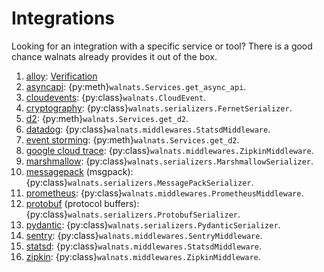 # Integrations

Looking for an integration with a specific service or tool? There is a good chance walnats already provides it out of the box.

1. [alloy](http://alloytools.org/): [Verification](./alloy)
1. [asyncapi](https://www.asyncapi.com/): {py:meth}`walnats.Services.get_async_api`.
1. [cloudevents](https://github.com/cloudevents/spec): {py:class}`walnats.CloudEvent`.
1. [cryptography](https://cryptography.io/en/latest/): {py:class}`walnats.serializers.FernetSerializer`.
1. [d2](https://github.com/terrastruct/d2): {py:meth}`walnats.Services.get_d2`.
1. [datadog](https://www.datadoghq.com/): {py:class}`walnats.middlewares.StatsdMiddleware`.
1. [event storming](https://en.wikipedia.org/wiki/Event_storming): {py:meth}`walnats.Services.get_d2`.
1. [google cloud trace](https://cloud.google.com/trace/docs/zipkin): {py:class}`walnats.middlewares.ZipkinMiddleware`.
1. [marshmallow](https://github.com/marshmallow-code/marshmallow): {py:class}`walnats.serializers.MarshmallowSerializer`.
1. [messagepack](https://msgpack.org/index.html) (msgpack): {py:class}`walnats.serializers.MessagePackSerializer`.
1. [prometheus](https://prometheus.io/): {py:class}`walnats.middlewares.PrometheusMiddleware`.
1. [protobuf](https://developers.google.com/protocol-buffers) (protocol buffers): {py:class}`walnats.serializers.ProtobufSerializer`.
1. [pydantic](https://pydantic-docs.helpmanual.io/): {py:class}`walnats.serializers.PydanticSerializer`.
1. [sentry](https://sentry.io/welcome/): {py:class}`walnats.middlewares.SentryMiddleware`.
1. [statsd](https://github.com/statsd/statsd): {py:class}`walnats.middlewares.StatsdMiddleware`.
1. [zipkin](https://zipkin.io/): {py:class}`walnats.middlewares.ZipkinMiddleware`.
